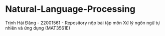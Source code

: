 # Natural-Language-Processing
Trịnh Hải Đăng - 22001561 - Repository nộp bài tập môn Xử lý ngôn ngữ tự nhiên và ứng dụng (MAT3561E)

